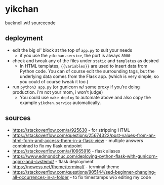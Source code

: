 # yikchan
bucknell.wtf sourcecode

## deployment
* edit the big ol' block at the top of `app.py` to suit your needs
    * if you use the `yikchan.service`, the port is always `8000`
* check and tweak any of the files under `static` and `templates` as desired
    * In HTML templates, `{{variables}}` are used to insert data from Python code. You can of course edit the surrounding tags, but the underlying data comes from the Flask app. (which is very simple, so you could of course tweak it too.)
* run `python3 app.py` (or gunicorn w/ some proxy if you're doing production. i'm not your mom, i won't judge)
    * You could use `make deploy` to automate above and also copy the example `yikchan.service` automatically.

## sources
* https://stackoverflow.com/a/925630 - for stripping HTML
* https://stackoverflow.com/questions/25674322/post-values-from-an-html-form-and-access-them-in-a-flask-view - multiple answers combined to fix my flask endpoint
* https://stackoverflow.com/a/10965916 - flask aliases
* https://www.edmondchuc.com/deploying-python-flask-with-gunicorn-nginx-and-systemd/ - flask deployment
* https://newcss.net/theme/terminal/ - terminal theme
* https://stackoverflow.com/questions/905144/sed-beginner-changing-all-occurrences-in-a-folder - to fix timestamps w/o editing my code
